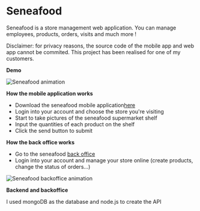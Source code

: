 # Seneafood

Seneafood is a store management web application.
You can manage employees, products, orders, visits and much more !

Disclaimer: for privacy reasons, the source code of the mobile app and web app cannot be commited.
This project has been realised for one of my customers.

**Demo**

![Seneafood animation](demo/animation.gif)

**How the mobile application works**

- Download the seneafood mobile application<a id="raw-url" href="https://drive.google.com/file/d/19BtD-j8JvmJcCqWU8zAd_3Qgl-qSfmV1/view?usp=sharing">here</a>
- Login into your account and choose the store you're visiting
- Start to take pictures of the seneafood supermarket shelf
- Input the quantities of each product on the shelf
- Click the send button to submit

**How the back office works**

- Go to the seneafood [back office](https://seneafood-ui.herokuapp.com/)
- Login into your account and manage your store online (create products, change the status of orders...)

![Seneafood backoffice animation](demo/backoffice-animation.gif)


**Backend and backoffice**

I used mongoDB as the database and node.js to create the API
